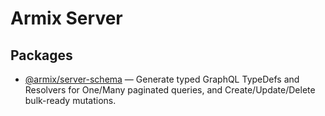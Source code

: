 # Armix Server

## Packages

- [@armix/server-schema](https://github.com/armix-io/armix-server/tree/dev/packages/server-schema)
  — Generate typed GraphQL TypeDefs and Resolvers for One/Many paginated queries, and Create/Update/Delete bulk-ready mutations.

